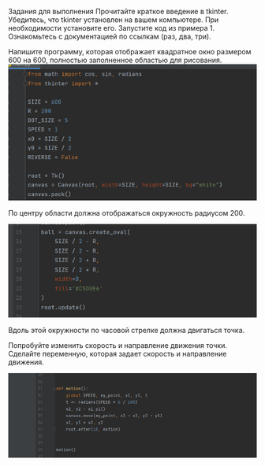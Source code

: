 Задания для выполнения
Прочитайте краткое введение в tkinter.
Убедитесь, что tkinter установлен на вашем компьютере. При необходимости установите его.
Запустите код из примера 1.
Ознакомьтесь с документацией по ссылкам (раз, два, три).

  Напишите программу, которая отображает квадратное окно размером 600 на 600, полностью заполненное областью для рисования. 
![](https://github.com/dvaisluk/1_assignment-dvaisluk/raw/main/png/fs.png)

По центру области должна отображаться окружность радиусом 200. 

![](https://github.com/dvaisluk/1_assignment-dvaisluk/raw/main/png/b.png)

Вдоль этой окружности по часовой стрелке должна двигаться точка.

Попробуйте изменить скорость и направление движения точки. Сделайте переменную, которая задает скорость и направление движения.

![](https://github.com/dvaisluk/1_assignment-dvaisluk/raw/main/png/m.png)


